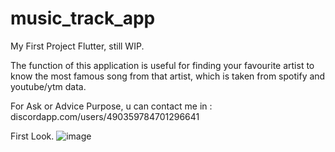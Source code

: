# music_track_app

My First Project Flutter, still WIP.

The function of this application is useful for finding your favourite artist to know the most famous song from that artist, which is taken from spotify and youtube/ytm data.

For Ask or Advice Purpose, u can contact me in :
discordapp.com/users/490359784701296641



First Look.
![image](https://github.com/user-attachments/assets/dbfc9855-60d2-436f-b391-a06a86c13d79)
